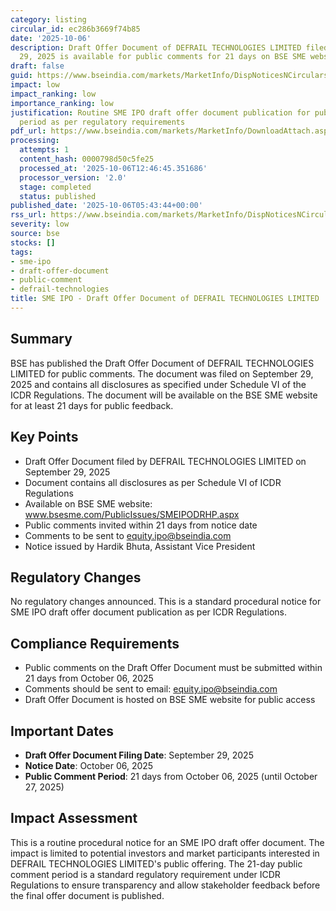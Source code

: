 ```yaml
---
category: listing
circular_id: ec286b3669f74b85
date: '2025-10-06'
description: Draft Offer Document of DEFRAIL TECHNOLOGIES LIMITED filed on September
  29, 2025 is available for public comments for 21 days on BSE SME website.
draft: false
guid: https://www.bseindia.com/markets/MarketInfo/DispNoticesNCirculars.aspx?Noticeid={64543677-14DE-4DDC-8BAB-F035EFCC9262}&noticeno=20251006-5&dt=10/06/2025&icount=5&totcount=28&flag=0
impact: low
impact_ranking: low
importance_ranking: low
justification: Routine SME IPO draft offer document publication for public comment
  period as per regulatory requirements
pdf_url: https://www.bseindia.com/markets/MarketInfo/DownloadAttach.aspx?id=20251006-5&attachedId=
processing:
  attempts: 1
  content_hash: 0000798d50c5fe25
  processed_at: '2025-10-06T12:46:45.351686'
  processor_version: '2.0'
  stage: completed
  status: published
published_date: '2025-10-06T05:43:44+00:00'
rss_url: https://www.bseindia.com/markets/MarketInfo/DispNoticesNCirculars.aspx?Noticeid={64543677-14DE-4DDC-8BAB-F035EFCC9262}&noticeno=20251006-5&dt=10/06/2025&icount=5&totcount=28&flag=0
severity: low
source: bse
stocks: []
tags:
- sme-ipo
- draft-offer-document
- public-comment
- defrail-technologies
title: SME IPO - Draft Offer Document of DEFRAIL TECHNOLOGIES LIMITED
---
```


## Summary

BSE has published the Draft Offer Document of DEFRAIL TECHNOLOGIES LIMITED for public comments. The document was filed on September 29, 2025 and contains all disclosures as specified under Schedule VI of the ICDR Regulations. The document will be available on the BSE SME website for at least 21 days for public feedback.

## Key Points

- Draft Offer Document filed by DEFRAIL TECHNOLOGIES LIMITED on September 29, 2025
- Document contains all disclosures as per Schedule VI of ICDR Regulations
- Available on BSE SME website: www.bsesme.com/PublicIssues/SMEIPODRHP.aspx
- Public comments invited within 21 days from notice date
- Comments to be sent to equity.ipo@bseindia.com
- Notice issued by Hardik Bhuta, Assistant Vice President

## Regulatory Changes

No regulatory changes announced. This is a standard procedural notice for SME IPO draft offer document publication as per ICDR Regulations.

## Compliance Requirements

- Public comments on the Draft Offer Document must be submitted within 21 days from October 06, 2025
- Comments should be sent to email: equity.ipo@bseindia.com
- Draft Offer Document is hosted on BSE SME website for public access

## Important Dates

- **Draft Offer Document Filing Date**: September 29, 2025
- **Notice Date**: October 06, 2025
- **Public Comment Period**: 21 days from October 06, 2025 (until October 27, 2025)

## Impact Assessment

This is a routine procedural notice for an SME IPO draft offer document. The impact is limited to potential investors and market participants interested in DEFRAIL TECHNOLOGIES LIMITED's public offering. The 21-day public comment period is a standard regulatory requirement under ICDR Regulations to ensure transparency and allow stakeholder feedback before the final offer document is published.